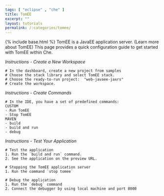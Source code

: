 ```yaml
---
tags: [ "eclipse" , "che" ]
title: TomEE
excerpt: ""
layout: tutorials
permalink: /:categories/tomee/
---
```

{% include base.html %}
TomEE is a JavaEE application server. (Learn more about TomEE) This page provides a quick configuration guide to get started with TomEE within Che.  

*Instructions - Create a New Workspace*
```text  
# In the dashboard, create a new project from samples
# Choose the stack library and select TomEE stack.
# Choose the ready-to-run project:  "web-javaee-jaxrs"
# Create the workspace.
```

*Instructions - Create Commands*
```text  
# In the IDE, you have a set of predefined commands:
CUSTOM
- Run TomEE
- Stop TomEE
MAVEN
- build
- build and run
- debug
```

*Instructions - Test Your Application*
```text  
# Test the application
1. Run the `build and run` command.
2. See the application on the preview URL.

# Stopping the TomEE application server
1. Run the command `stop tomee`

# Debug the application
1. Run the `debug` command
2. Connect the debugger by using local machine and port 8000
```
